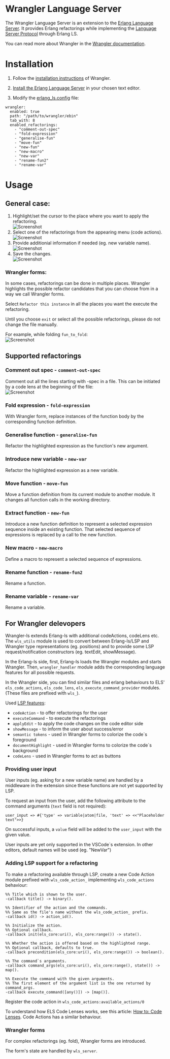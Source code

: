 # Wrangler Language Server

The Wrangler Language Server is an extension to the [Erlang Language Server](https://erlang-ls.github.io/). It provides Erlang refactorings while implementing the [Language Server Protocol](https://microsoft.github.io/language-server-protocol/) through Erlang LS.

You can read more about Wrangler in the [Wrangler documentation](https://refactoringtools.github.io/wrangler/).

# Installation

1. Follow the [installation instructions](https://github.com/RefactoringTools/wrangler/blob/master/INSTALL) of Wrangler.

2. [Install the Erlang Language Server](https://erlang-ls.github.io/getting-started/overview/) in your chosen text editor.

3. Modify the [erlang_ls.config](https://erlang-ls.github.io/configuration/) file:

```
wrangler:
  enabled: true
  path: "/path/to/wrangler/ebin" 
  tab_with: 8
  enabled_refactorings:
    - "comment-out-spec"
    - "fold-expression"
    - "generalise-fun"
    - "move-fun"
    - "new-fun"
    - "new-macro"
    - "new-var"
    - "rename-fun2"
    - "rename-var"

```
# Usage

## General case: 
1. Highlight/set the cursor to the place where you want to apply the refactoring.\
![Screenshot](1_highlight.png)
2. Select one of the refactorings from the appearing menu (code actions).\
![Screenshot](2_select.png)
3. Provide additionial information if needed (eg. new variable name).\
![Screenshot](3_input.png)
4. Save the changes.\
![Screenshot](4_save.png)

### Wrangler forms:
In some cases, refactorings can be done in multiple places. Wrangler highlights the possible refactor candidates that you can choose from in a way we call Wrangler forms.

Select `Refactor this instance` in all the places you want the execute the refactoring.

Until you choose `exit` or select all the possible refactorings, please do not change the file manually.

For example, while folding ```fun_to_fold```:\
![Screenshot](5_form.png)

## Supported refactorings

### Comment out spec - `comment-out-spec`
Comment out all the lines starting with -spec in a file. 
This can be initiated by a code lens at the beginning of the file:\
![Screenshot](6_comment_out_spec.png)

### Fold expression - `fold-expression`
With Wrangler form, replace instances of the function body by the corresponding function definition. 

### Generalise function - `generalise-fun`
Refactor the highlighted expression as the function's new argument. 

### Introduce new variable - `new-var`
Refactor the highlighted expression as a new variable.

### Move function - `move-fun`
Move a function definition from its current module to another module. It changes all function calls in the working directory.

### Extract function - `new-fun`
Introduce a new function definition to represent a selected expression sequence inside an existing function. That selected sequence of expressions is replaced by a call to the new function.

### New macro - `new-macro`
Define a macro to represent a selected sequence of expressions.

### Rename function - `rename-fun2`
Rename a function.

### Rename variable - `rename-var`
Rename a variable.

## For Wrangler delevopers

Wrangler-ls extends Erlang-ls with additional codeActions, codeLens etc. The `wls_utils` module is used to convert between Erlang-ls/LSP and Wrangler type representations (eg. positions) and to provide some LSP request/notification constructors (eg. textEdit, showMessage). 

In the Erlang-ls side, first, Erlang-ls loads the Wrangler modules and starts Wrangler. Then, `wrangler_handler` module adds the corresponding language features for all possible requests. 

In the Wrangler side, you can find similar files and erlang behaviours to ELS' `els_code_actions`, `els_code_lens`, `els_execute_command_provider` modules. (These files are prefixed with `wls_`).

Used [LSP features](https://microsoft.github.io/language-server-protocol/specifications/specification-current/):
- `codeAction` - to offer refactorings for the user
- `executeCommand` - to execute the refactorings
- `applyEdit` - to apply the code changes on the code editor side
- `showMessage` - to inform the user about success/error
- `semantic tokens` - used in Wrangler forms to colorize the code`s foreground
- `documentHighlight` - used in Wrangler forms to colorize the code`s background
- `codeLens` - used in Wrangler forms to act as buttons

### Providing user input

User inputs (eg. asking for a new variable name) are handled by a middleware in the extension since these functions are not yet supported by LSP.

To request an input from the user, add the following attribute to the command arguments (`text` field  is not required):

```user_input => #{'type' => variable|atom|file, 'text' => <<"Placeholder text">>}``` 

On successful inputs, a `value` field will be added to the `user_input` with the given value.

User inputs are yet only supported in the VSCode`s extension. In other editors, default names will be used (eg. "NewVar")

### Adding LSP support for a refactoring
To make a refactoring available through LSP, create a new Code Action module prefixed with `wls_code_action_` implementing `wls_code_actions` behaviour:

```
%% Title which is shown to the user.
-callback title() -> binary().

%% Identifier of the action and the commands. 
%% Same as the file's name without the wls_code_action_ prefix.
-callback id() -> action_id().

%% Initialize the action. 
%% Optional callback.
-callback init(els_core:uri(), els_core:range()) -> state().

%% Whether the action is offered based on the highlighted range. 
%% Optional callback, defaults to true.
-callback precondition(els_core:uri(), els_core:range()) -> boolean().

%% The command`s arguments.
-callback command_args(els_core:uri(), els_core:range(), state()) -> map().

%% Execute the command with the given arguments. 
%% The first element of the argument list is the one returned by command_args. 
-callback execute_command([any()]) -> [map()].
```

Register the code action in `wls_code_actions:available_actions/0`

To understand how ELS Code Lenses works, see this article: [How to: Code Lenses](https://erlang-ls.github.io/articles/tutorial-code-lenses/). Code Actions has a similar behaviour.


### Wrangler forms

For complex refactorings (eg. fold), Wrangler forms are introduced.

The form's state are handled by `wls_server`.